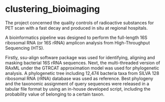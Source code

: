 # clustering_bioimaging

The project concerned the quality controls of radioactive substances for PET scan with a fast decay and produced in situ at regional hospitals.

A bioinformatics pipeline was designed to perform the full-length 16S ribosomal RNA (or 16S rRNA) amplicon analysis from High-Throughput Sequencing (HTS).

Firstly, ssu-align software package was used for identifying, aligning and masking bacterial 16S rRNA sequences.
Next, the multi-threaded version of RAxML under the GTRCAT approximation model was used for phylogenetic analysis. A phylogenetic tree including 12,474 bacteria taxa from SILVA 128 ribosomal RNA (rRNA) database was used as reference.
Best phylogeny and the taxonomic assignment of query sequences were released in a tabular file format by using an in-house developed script, including the probability value of belonging to a certain taxon.


